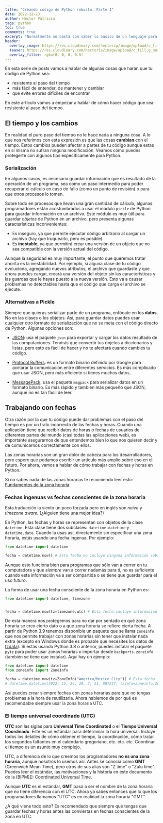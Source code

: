 ```yaml
---
title: "Creando código de Python robusto, Parte 1"
date: 2022-12-23
author: Héctor Patricio
tags: python
toc: true
comments: true
excerpt: "Normalmente no basta con saber lo básico de un lenguaje para hacer código que sea fácil de mantener y seguro. Hablemos de algunas maneras de hacer código robusto con Python."
header:
  overlay_image: https://res.cloudinary.com/hectorip/image/upload/c_fill,g_north,h_350,q_59,w_1200,x_100,y_100/v1661094369/DALL_E_2022-08-12_11.14.36_-_dangerous_green_and_black_python_ready_to_byte_digital_art_bgspv1.png
  teaser: https://res.cloudinary.com/hectorip/image/upload/c_fill,g_north,h_150,q_59,w_300,x_100,y_100/v1661094369/DALL_E_2022-08-12_11.14.36_-_dangerous_green_and_black_python_ready_to_byte_digital_art_bgspv1.png
  overlay_filter: rgba(0, 0, 0, 0.5)
---
```


En esta serie de posts vamos a hablar de algunas cosas que harán que tu código de Python sea:

- resistente al paso del tiempo
- más fácil de entender, de mantener y cambiar
- que evite errores difíciles de encontrar

En este artículo vamos a empezar a hablar de cómo hacer código que sea resistente al paso del tiempo.

## El tiempo y los cambios

En realidad el puro paso del tiempo no le hace nada a ninguna cosa. A lo que nos referimos con esta expresión es que las cosas **cambian** con el tiempo. Estos cambios pueden afectar a partes de tu código aunque estas en sí misma no sufran ninguna modificación. Veamos cómo puedes protegerte con algunos tips específicamente para Python.

### Serialización

En algunos casos, es necesario guardar información que es resultado de la operación de un programa, sea como un paso intermedio para poder recuperar el cálculo en caso de fallo (como un punto de revisión) o para que otros procesos lo tomen.

Sobre todo en procesos que llevan una gran cantidad de cálculo, algunos programadores están acostumbrados a usar el módulo `pickle` de Python para guardar información en un archivo. Este módulo es muy útil para guardar _objetos_ de Python en un archivo, pero presenta algunas características inconvenientes:

- Es inseguro, ya que permite ejecutar código arbitrario al cargar un archivo (hay que truquearlo, pero es posible).
- Es **inestable**, ya que permitirá crear una versión de un objeto que no sea compatible con la versión actual del código.

Aunque la seguridad es muy importante, el punto que queremos tratar ahorita es la inestabilidad. Por ejemplo, si alguna clase de tu código evoluciona, agregando nuevos atributos, el archivo que guardaste y que ahora puedes cargar, creará una versión del objeto sin las características y las guardas que le hayas puesto a la nueva versión. Esto va a causar problemas no detectables hasta que el código que carga el archivo se ejecute.

### Alternativas a Pickle

Siempre que quieras serializar parte de un programa, enfócate en los **datos**. No en las clases o los objetos. Así, para guardar datos puedes usar cualquier otro formato de serialización que no se meta con el código directo de Python. Algunas opciones son:

- [JSON](https://barcelonageeks.com/serializar-y-deserializar-json-complejo-en-python/): usa el paquete `json` para exportar y cargar los datos resultado de las computaciones. Tendrás que convertir tus objetos a diccionarios y listas, pero esto es fácil de hacer y no te afectará cuando cambies tu código.

- [Protocol Buffers](https://blog.conan.io/2019/03/06/Serializing-your-data-with-Protobuf.html): es un formato binario definido por Google para acelarar la comunicación entre diferentes servicios. Es más complicado que usar JSON, pero más eficiente si tienes muchos datos.

- [MessagePack](https://msgpack.org/index.html): usa el paquete `msgpack` para serializar datos en un formato binario. Es más rápido y también más pequeño que JSON, aunque no es tan fácil de leer.

## Trabajando con fechas

Otra razón por la que tu código puede dar problemas con el paso del tiempo es por un trato incorrecto de las fechas y horas. Cuando una aplicación tiene que recibir datos de horas o fechas de usuarios de diferentes partes del mundo (casi todas las aplicaciones web), es importante asegurarnos de que entendemos bien lo que nos quieren decir y de comunicarnos correctamente con ellos.

Las zonas horarias son un gran dolor de cabeza para los desarrolladores, pero espero que podamos escribir un artículo más amplio sobre eso en el futuro. Por ahora, vamos a hablar de cómo trabajar con fechas y horas en Python.

Si no sabes nada de las zonas horarias te recomiendo leer esto: [Fundamentos de la zona horaria](https://learn.microsoft.com/es-es/dotnet/standard/datetime/time-zone-overview#time-zone-essentials)

### Fechas ingenuas vs fechas conscientes de la zona horaria

Esta traducción la siento un poco forzada pero en inglés son _naive_ y _timezone aware_. (¿Alguien tiene una mejor idea?)

En Python, las fechas y horas se representan con objetos de la clase `datetime`. Esta clase tiene dos subclases: `datetime.datetime` y `datetime.date`. Cuando la usas así, directamente sin especificar una zona horaria, estás usando una fecha ingenua. Por ejemplo:

```python
from datetime import datetime

fecha = datetime.now() # Esta fecha no incluye ninguna información sobre la zona horaria

```

Aunque esto funciona bien para programas que sólo van a correr en tu computadora y que _siempre_ van a correr nadamás para ti, no es suficiente cuando esta información va a ser compartida o se tiene que guardar para el uso futuro.

La forma de usar una fecha consciente de la zona horaria en Python es:

```python
from datetime import datetime, timezone


fecha = datetime.now(tz=timezone.utc) # Esta fecha incluye información sobre la zona horaria, en este caso UTC

```

De esta manera nos protegemos para no dar por sentado en qué zona horaria se creo cierto dato o a que zona horaria se refiere cierta fecha. A partir de Python 3.9 tenemos disponible un paquete que se llama `zoneinfo` que nos permite trabajar con zonas horarias sin tener que instalar nada extra (excepto en Windows donde es probable que necesites los datos de [tzdata](https://pypi.org/project/tzdata/)). Si estás usando Python 3.8 o anterior, puedes instalar el paquete `pytz` para poder usar zonas horarias o importar desde `backports.zoneinfo` (también se tiene que instalar). Aquí hay un ejemplo:

```python
from datetime import datetime
from zoneinfo import ZoneInfo

fecha = datetime.now(tz=ZoneInfo("America/Mexico_City")) # Esta fecha incluye información sobre la zona horaria, en este caso la de México
# datetime.datetime(2022, 12, 24, 20, 2, 21, 887237, tzinfo=zoneinfo.ZoneInfo(key='America/Mexico_City'))

```

Así puedes crear siempre fechas con zonas horarias para que no tengas problemas a la hora de reutilizarla. Ahora hablemos de por qué es recomendable siempre usar la zona horaria UTC.

### El tiempo universal coordinado (UTC)

**UTC** son las siglas para **Universal Time Coordinated** o el **Tiempo Universal Coordinado**. Este es un estándar para determinar la hora universal. Incluye todos los detalles de cómo obtener el tiempo, la coordinación, cómo tratar los segundos faltantes en el calendario gregoriano, etc. etc. etc. Coordinar el tiempo es un asunto muy complejo.

UTC, a diferencia de lo que creemos los programadores **no es una zona horaria**, aunque nosotros lo usemos así. Antes se conocía como **GMT** (Greenwich Mean Time), pero otros de sus alias son "Z time" o "Zulu time". Puedes leer el estándar, las motivaciones y la historia en este documento de la (BIPM)[]: [Coordinated Universal Time](https://www.bipm.org/documents/20126/28435864/working-document-ID-3644/2a6ce17c-7b50-4164-9bee-64f77bfad895).

Aunque **UTC** es el estándar, **GMT** pasó a ser el nombre de la zona horaria que no tiene diferencia con el UTC. Ahora ya sabes entonces que lo que los programadores llamamos "UTC" es en realidad la zona horaria "GMT".

¿A qué viene todo esto? Es recomendado que siempre que tengas que guardar fechas y horas antes las conviertas en fechas conscientes de la zona en  UTC.
